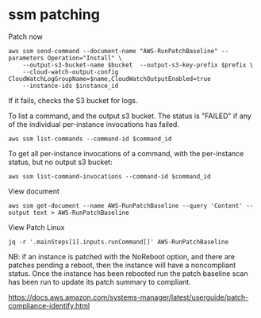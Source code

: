# ssm patching

Patch now

```
aws ssm send-command --document-name "AWS-RunPatchBaseline" --parameters Operation="Install" \
    --output-s3-bucket-name $bucket  --output-s3-key-prefix $prefix \
    --cloud-watch-output-config CloudWatchLogGroupName=$name,CloudWatchOutputEnabled=true
    --instance-ids $instance_id
```

If it fails, checks the S3 bucket for logs.

To list a command, and the output s3 bucket. The status is "FAILED" if any of the individual per-instance invocations has failed.

```
aws ssm list-commands --command-id $command_id
```

To get all per-instance invocations of a command, with the per-instance status, but no output s3 bucket:

```
aws ssm list-command-invocations --command-id $command_id
```

View document

```
aws ssm get-document --name AWS-RunPatchBaseline --query 'Content' --output text > AWS-RunPatchBaseline
```

View Patch Linux

```
jq -r '.mainSteps[1].inputs.runCommand[]' AWS-RunPatchBaseline
```

NB: if an instance is patched with the NoReboot option, and there are patches pending a reboot, then the instance will have a noncompliant status. Once the instance has been rebooted run the patch baseline scan has been run to update its patch summary to compliant.

https://docs.aws.amazon.com/systems-manager/latest/userguide/patch-compliance-identify.html
